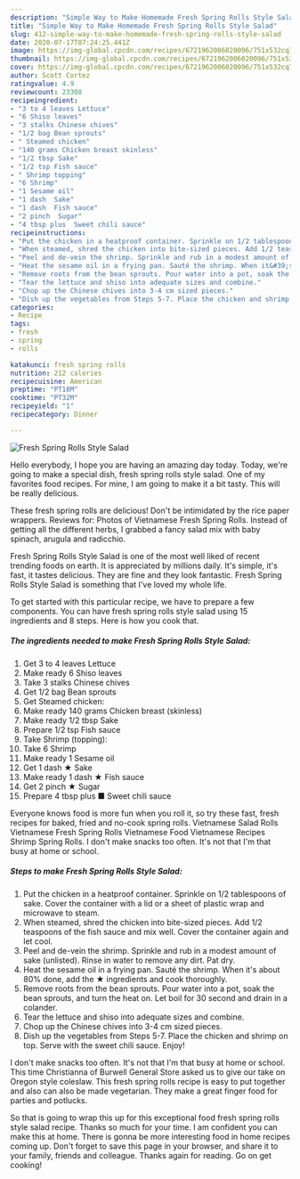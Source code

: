 ```yaml
---
description: "Simple Way to Make Homemade Fresh Spring Rolls Style Salad"
title: "Simple Way to Make Homemade Fresh Spring Rolls Style Salad"
slug: 412-simple-way-to-make-homemade-fresh-spring-rolls-style-salad
date: 2020-07-17T07:24:25.441Z
image: https://img-global.cpcdn.com/recipes/6721962006020096/751x532cq70/fresh-spring-rolls-style-salad-recipe-main-photo.jpg
thumbnail: https://img-global.cpcdn.com/recipes/6721962006020096/751x532cq70/fresh-spring-rolls-style-salad-recipe-main-photo.jpg
cover: https://img-global.cpcdn.com/recipes/6721962006020096/751x532cq70/fresh-spring-rolls-style-salad-recipe-main-photo.jpg
author: Scott Cortez
ratingvalue: 4.9
reviewcount: 23308
recipeingredient:
- "3 to 4 leaves Lettuce"
- "6 Shiso leaves"
- "3 stalks Chinese chives"
- "1/2 bag Bean sprouts"
- " Steamed chicken"
- "140 grams Chicken breast skinless"
- "1/2 tbsp Sake"
- "1/2 tsp Fish sauce"
- " Shrimp topping"
- "6 Shrimp"
- "1 Sesame oil"
- "1 dash  Sake"
- "1 dash  Fish sauce"
- "2 pinch  Sugar"
- "4 tbsp plus  Sweet chili sauce"
recipeinstructions:
- "Put the chicken in a heatproof container. Sprinkle on 1/2 tablespoons of sake. Cover the container with a lid or a sheet of plastic wrap and microwave to steam."
- "When steamed, shred the chicken into bite-sized pieces. Add 1/2 teaspoons of the fish sauce and mix well. Cover the container again and let cool."
- "Peel and de-vein the shrimp. Sprinkle and rub in a modest amount of sake (unlisted). Rinse in water to remove any dirt. Pat dry."
- "Heat the sesame oil in a frying pan. Sauté the shrimp. When it&#39;s about 80% done, add the ★ ingredients and cook thoroughly."
- "Remove roots from the bean sprouts. Pour water into a pot, soak the bean sprouts, and turn the heat on. Let boil for 30 second and drain in a colander."
- "Tear the lettuce and shiso into adequate sizes and combine."
- "Chop up the Chinese chives into 3-4 cm sized pieces."
- "Dish up the vegetables from Steps 5-7. Place the chicken and shrimp on top. Serve with the sweet chili sauce. Enjoy!"
categories:
- Recipe
tags:
- fresh
- spring
- rolls

katakunci: fresh spring rolls 
nutrition: 212 calories
recipecuisine: American
preptime: "PT18M"
cooktime: "PT32M"
recipeyield: "1"
recipecategory: Dinner

---
```



![Fresh Spring Rolls Style Salad](https://img-global.cpcdn.com/recipes/6721962006020096/751x532cq70/fresh-spring-rolls-style-salad-recipe-main-photo.jpg)

Hello everybody, I hope you are having an amazing day today. Today, we're going to make a special dish, fresh spring rolls style salad. One of my favorites food recipes. For mine, I am going to make it a bit tasty. This will be really delicious.

These fresh spring rolls are delicious! Don&#39;t be intimidated by the rice paper wrappers. Reviews for: Photos of Vietnamese Fresh Spring Rolls. Instead of getting all the different herbs, I grabbed a fancy salad mix with baby spinach, arugula and radicchio.

Fresh Spring Rolls Style Salad is one of the most well liked of recent trending foods on earth. It is appreciated by millions daily. It's simple, it's fast, it tastes delicious. They are fine and they look fantastic. Fresh Spring Rolls Style Salad is something that I've loved my whole life.


To get started with this particular recipe, we have to prepare a few components. You can have fresh spring rolls style salad using 15 ingredients and 8 steps. Here is how you cook that.

<!--inarticleads1-->

##### The ingredients needed to make Fresh Spring Rolls Style Salad:

1. Get 3 to 4 leaves Lettuce
1. Make ready 6 Shiso leaves
1. Take 3 stalks Chinese chives
1. Get 1/2 bag Bean sprouts
1. Get  Steamed chicken:
1. Make ready 140 grams Chicken breast (skinless)
1. Make ready 1/2 tbsp Sake
1. Prepare 1/2 tsp Fish sauce
1. Take  Shrimp (topping):
1. Take 6 Shrimp
1. Make ready 1 Sesame oil
1. Get 1 dash ★ Sake
1. Make ready 1 dash ★ Fish sauce
1. Get 2 pinch ★ Sugar
1. Prepare 4 tbsp plus ■ Sweet chili sauce


Everyone knows food is more fun when you roll it, so try these fast, fresh recipes for baked, fried and no-cook spring rolls. Vietnamese Salad Rolls Vietnamese Fresh Spring Rolls Vietnamese Food Vietnamese Recipes Shrimp Spring Rolls. I don&#39;t make snacks too often. It&#39;s not that I&#39;m that busy at home or school. 

<!--inarticleads2-->

##### Steps to make Fresh Spring Rolls Style Salad:

1. Put the chicken in a heatproof container. Sprinkle on 1/2 tablespoons of sake. Cover the container with a lid or a sheet of plastic wrap and microwave to steam.
1. When steamed, shred the chicken into bite-sized pieces. Add 1/2 teaspoons of the fish sauce and mix well. Cover the container again and let cool.
1. Peel and de-vein the shrimp. Sprinkle and rub in a modest amount of sake (unlisted). Rinse in water to remove any dirt. Pat dry.
1. Heat the sesame oil in a frying pan. Sauté the shrimp. When it&#39;s about 80% done, add the ★ ingredients and cook thoroughly.
1. Remove roots from the bean sprouts. Pour water into a pot, soak the bean sprouts, and turn the heat on. Let boil for 30 second and drain in a colander.
1. Tear the lettuce and shiso into adequate sizes and combine.
1. Chop up the Chinese chives into 3-4 cm sized pieces.
1. Dish up the vegetables from Steps 5-7. Place the chicken and shrimp on top. Serve with the sweet chili sauce. Enjoy!


I don&#39;t make snacks too often. It&#39;s not that I&#39;m that busy at home or school. This time Christianna of Burwell General Store asked us to give our take on Oregon style coleslaw. This fresh spring rolls recipe is easy to put together and also can also be made vegetarian. They make a great finger food for parties and potlucks. 

So that is going to wrap this up for this exceptional food fresh spring rolls style salad recipe. Thanks so much for your time. I am confident you can make this at home. There is gonna be more interesting food in home recipes coming up. Don't forget to save this page in your browser, and share it to your family, friends and colleague. Thanks again for reading. Go on get cooking!
